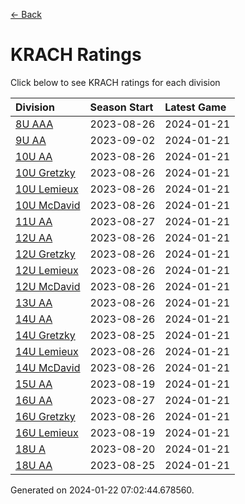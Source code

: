 [<- Back](../readme.md)
# KRACH Ratings
Click below to see KRACH ratings for each division

| Division | Season Start | Latest Game |
| :-- | :-- | :-- |
| [8U AAA](8U-AAA-ratings.md) | 2023-08-26 | 2024-01-21 |
| [9U AA](9U-AA-ratings.md) | 2023-09-02 | 2024-01-21 |
| [10U AA](10U-AA-ratings.md) | 2023-08-26 | 2024-01-21 |
| [10U Gretzky](10U-Gretzky-ratings.md) | 2023-08-26 | 2024-01-21 |
| [10U Lemieux](10U-Lemieux-ratings.md) | 2023-08-26 | 2024-01-21 |
| [10U McDavid](10U-McDavid-ratings.md) | 2023-08-26 | 2024-01-21 |
| [11U AA](11U-AA-ratings.md) | 2023-08-27 | 2024-01-21 |
| [12U AA](12U-AA-ratings.md) | 2023-08-26 | 2024-01-21 |
| [12U Gretzky](12U-Gretzky-ratings.md) | 2023-08-26 | 2024-01-21 |
| [12U Lemieux](12U-Lemieux-ratings.md) | 2023-08-26 | 2024-01-21 |
| [12U McDavid](12U-McDavid-ratings.md) | 2023-08-26 | 2024-01-21 |
| [13U AA](13U-AA-ratings.md) | 2023-08-26 | 2024-01-21 |
| [14U AA](14U-AA-ratings.md) | 2023-08-26 | 2024-01-21 |
| [14U Gretzky](14U-Gretzky-ratings.md) | 2023-08-25 | 2024-01-21 |
| [14U Lemieux](14U-Lemieux-ratings.md) | 2023-08-26 | 2024-01-21 |
| [14U McDavid](14U-McDavid-ratings.md) | 2023-08-26 | 2024-01-21 |
| [15U AA](15U-AA-ratings.md) | 2023-08-19 | 2024-01-21 |
| [16U AA](16U-AA-ratings.md) | 2023-08-27 | 2024-01-21 |
| [16U Gretzky](16U-Gretzky-ratings.md) | 2023-08-26 | 2024-01-21 |
| [16U Lemieux](16U-Lemieux-ratings.md) | 2023-08-19 | 2024-01-21 |
| [18U A](18U-A-ratings.md) | 2023-08-20 | 2024-01-21 |
| [18U AA](18U-AA-ratings.md) | 2023-08-25 | 2024-01-21 |

Generated on 2024-01-22 07:02:44.678560.
